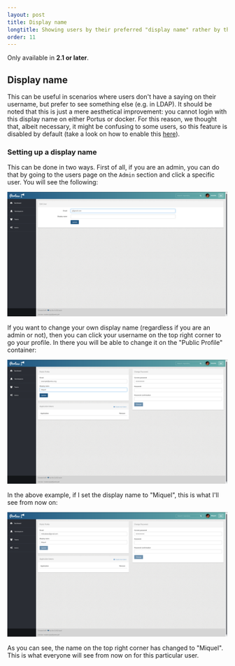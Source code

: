 ```yaml
---
layout: post
title: Display name
longtitle: Showing users by their preferred "display name" rather by their user names
order: 11
---
```


<div class="alert alert-info">
  Only available in <strong>2.1 or later</strong>.
</div>

## Display name

This can be useful in scenarios where users don't have a saying on their
username, but prefer to see something else (e.g. in LDAP). It should be
noted that this is just a mere aesthetical improvement: you cannot login
with this display name on either Portus or docker. For this reason, we thought
that, albeit necessary, it might be confusing to some users, so this feature is
disabled by default (take a look on how to enable this
[here](/docs/Configuring-Portus.html#display-name)).

### Setting up a display name

This can be done in two ways. First of all, if you are an admin, you can do
that by going to the users page on the `Admin` section and click a specific
user. You will see the following:

![Admin view of changing a display name](/build/images/docs/admin.png)

If you want to change your own display name (regardless if you are an admin or
not), then you can click your username on the top right corner to go your
profile. In there you will be able to change it on the "Public Profile"
container:

![Changing from the profile](/build/images/docs/user.png)

In the above example, if I set the display name to "Miquel", this is what I'll
see from now on:

![Display name changed](/build/images/docs/display_name.png)

As you can see, the name on the top right corner has changed to "Miquel". This
is what everyone will see from now on for this particular user.
